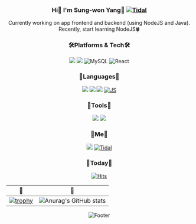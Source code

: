 <div align="center">

### Hi👋 I'm Sung-won Yang🍒 [![Tidal](https://img.shields.io/badge/Tistory-000000?style=flat-square&logo=Tidal&logoColor=white)](https://sungone.tistory.com/)
Currently working on app frontend and backend (using NodeJS and Java). </br>
Recently, start learning NodeJS🍀
</br>

### 🛠️Platforms & Tech🛠️

<img src="https://img.shields.io/badge/Android-3DDC84?style=flat-square&logo=Android&logoColor=white"/> <img src="https://img.shields.io/badge/Node.js-339933?style=flat-square&logo=Node.js&logoColor=white"/> 
![MySQL](https://img.shields.io/badge/MySQL-4479A1?style=flat-square&logo=MySQL&logoColor=white)
![React](https://img.shields.io/badge/React-61DAFB?style=flat-square&logo=React&logoColor=white)

### 🌺Languages🌺

<img src="https://img.shields.io/badge/Java-007396?style=flat-square&logo=Java&logoColor=white"/> <img src="https://img.shields.io/badge/C-00599C?style=flat-square&logo=C&logoColor=white"/> <img src="https://img.shields.io/badge/Python-3776AB?style=flat-square&logo=Python&logoColor=white"/> 
[![JS](https://img.shields.io/badge/JavaScript-F7DF1E?style=flat-square&logo=JavaScript&logoColor=black)](github.com/Joowon0220/TODO-List)
</br>

### 🧰Tools🧰

<img src="https://img.shields.io/badge/Git-F05032?style=flat-square&logo=Git&logoColor=white"/> <img src="https://img.shields.io/badge/Firebase-FFCA28?style=flat-square&logo=Firebase&logoColor=white"/>
</br>

### 🍊Me🍊

<!--<a href="https://mail.google.com/mail/u/0/#inbox" target="_blank"><img src="https://img.shields.io/badge/yangnony01@gmail.com-EA4335?style=flat-square&logo=Gmail&logoColor=white"/></a>>-->
<a href="https://blog.naver.com/yangnony01" target="_blank"><img src="https://img.shields.io/badge/NaverBlog-3DDC84?style=flat-square&logo=Naver&logoColor=white"/></a> [![Tidal](https://img.shields.io/badge/Tistory-000000?style=flat-square&logo=Tidal&logoColor=white)](https://sungone.tistory.com/)
</br>

<!--[![Top Langs](https://github-readme-stats.vercel.app/api/top-langs/?username=Suanna01&layout=compact&theme=flag-india)](https://github.com/Suanna01/github-readme-stats)-->

### 🐣Today🐣

[![Hits](https://hits.seeyoufarm.com/api/count/incr/badge.svg?url=https%3A%2F%2Fgithub.com%2FSuanna01&count_bg=%237CCCE5&title_bg=%23C8C8C8&icon=&icon_color=%23E7E7E7&title=hits&edge_flat=false)](https://hits.seeyoufarm.com)


|🐹|🍑|
|--|--|
| [![trophy](https://github-profile-trophy.vercel.app/?username=Suanna01&row=2&column=3&margin-w=15&margin-h=15&theme=buddhism)](https://github.com/ryo-ma/github-profile-trophy) |![Anurag's GitHub stats](https://github-readme-stats.vercel.app/api?username=Suanna01&show_icons=true&theme=flag-india) |

<!--[![Solved.ac Profile](http://mazassumnida.wtf/api/v2/generate_badge?boj=mer0ng)](https://solved.ac/mer0ng)-->

![Footer](https://capsule-render.vercel.app/api?type=waving&color=gradient&height=150&section=footer)

</div>
